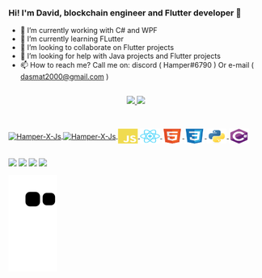 ### Hi! I'm David, blockchain engineer and Flutter developer 👋

- 🔭 I’m currently working with C# and WPF
- 🌱 I’m currently learning FLutter
- 👯 I’m looking to collaborate on Flutter projects 
- 🤔 I’m looking for help with Java projects and Flutter projects 
- 📫 How to reach me? Call me on:
    discord ( Hamper#6790 ) Or e-mail ( dasmat2000@gmail.com )
 ##
 
<div align="center">
  <a href="https://github.com/Hamper-X">
  <img height="180em" src="https://github-readme-stats.vercel.app/api?username=Hamper-X&show_icons=true&theme=dark&include_all_commits=true&count_private=true"/>
  <img height="180em" src="https://github-readme-stats.vercel.app/api/top-langs/?username=Hamper-X&layout=compact&langs_count=7&theme=dark"/>
</div>
 
 ##
  
<div style="display: inline_block"><br>
  <img align="center" alt="Hamper-X-Js" height="30" width="40" src="https://cdn.jsdelivr.net/gh/devicons/devicon/icons/flutter/flutter-original.svg" />
  <img align="center" alt="Hamper-X-Js" height="30" width="40" src="https://cdn.jsdelivr.net/gh/devicons/devicon/icons/java/java-original-wordmark.svg" />
  <img align="center" alt="Hamper-X-Js" height="30" width="40" src="https://raw.githubusercontent.com/devicons/devicon/master/icons/javascript/javascript-plain.svg">
  <img align="center" alt="Hamper-X-React" height="30" width="40" src="https://raw.githubusercontent.com/devicons/devicon/master/icons/react/react-original.svg">
  <img align="center" alt="Hamper-X-HTML" height="30" width="40" src="https://raw.githubusercontent.com/devicons/devicon/master/icons/html5/html5-original.svg">
  <img align="center" alt="Hamper-X-CSS" height="30" width="40" src="https://raw.githubusercontent.com/devicons/devicon/master/icons/css3/css3-original.svg">
  <img align="center" alt="Hamper-X-Python" height="30" width="40" src="https://raw.githubusercontent.com/devicons/devicon/master/icons/python/python-original.svg">
  <img align="center" alt="Hamper-X-Csharp" height="30" width="40" src="https://raw.githubusercontent.com/devicons/devicon/master/icons/csharp/csharp-original.svg">  
</div>
  
  ##
 
<div> 
   <a href="https://api.whatsapp.com/send?phone=5531997532001&text=Hii%20David!" target="_blank"><img src="https://img.shields.io/badge/WhatsApp-25D366?style=for-the-badge&logo=whatsapp&logoColor=white" target="_blank"></a> 
 <a href="https://discord.gg/wagxzStdcR" target="_blank"><img src="https://img.shields.io/badge/Discord-7289DA?style=for-the-badge&logo=discord&logoColor=white" target="_blank"></a> 
  <a href = "mailto:dasmat2000@gmail.com"><img src="https://img.shields.io/badge/-Gmail-%23333?style=for-the-badge&logo=gmail&logoColor=white" target="_blank"></a>
  <a href="https://www.linkedin.com/in/david-alvarenga-salom%C3%A3o-mattar-b10a71173/" target="_blank"><img src="https://img.shields.io/badge/-LinkedIn-%230077B5?style=for-the-badge&logo=linkedin&logoColor=white" target="_blank"></a> 
 
  ![Snake animation](https://github.com/Hamper-X/Hamper-X/blob/output/github-contribution-grid-snake.svg)
 
</div>
